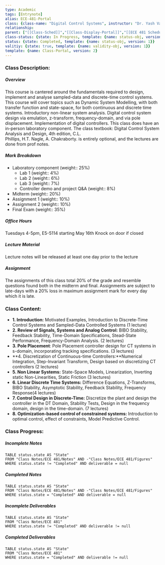 ```yaml
---
type: Academic
tags: [Entrynote]
alias: ECE-481-Portal
class: {class-name: "Digital Control Systems", instructor: "Dr. Yash Vardhan Pant", medium: "In Person", start-date: 2023-05-08, university: "University of Waterloo", class-alias: ECE-481, template: {name: class-uni-obj, version: 1}}
relationship: 
parent: ["[[Class-Sched]]","[[Class-Display-Portal]]","[[ECE 481 Schedule]]", "[[ECE 481 Bibliography]]"]
class-status: {state: In Progress, template: {name: status-obj, version: 1}}
status: {state: Completed, template: {name: status-obj, version: 1}}
valitiy: {state: true, template: {name: validity-obj, version: 1}}
template: {name: Class-Portal, version: 2} 
---
```

### Class Description:
##### Overview
This course is cantered around the fundamentals required to design, implement and analyse sampled-data and discrete-time control systems. This course will cover topics such as Dynamic System Modelling, with both transfer function and state-space, for both continuous and discrete time systems. Introductory non-linear system analysis. Digital control system design via emulation, z-transform, frequency-domain, and via pole displacement. Implementation of digital controllers. 
This class does have an in-person laboratory component.
The class textbook: Digital Control System Analysis and Design, 4th edition, C.L.  
Phillips, H.T. Nagle, A. Chakraborty. is entirely optional, and the lectures are done from prof notes.

##### Mark Breakdown
- Laboratory component (weight:: 25%)
	- Lab 1 (weight:: 4%)
	- Lab 2 (weight:: 6%)
	- Lab 3 (weight:: 7%)
	- Controller demo and project Q&A (weight:: 8%)
- Midterm (weight:: 20%)
- Assignment 1 (weight:: 10%)
- Assignment 2 (weight:: 10%)
- Final Exam (weight:: 35%)

##### Office Hours
Tuesdays 4-5pm, E5-5114 starting May 16th
Knock on door if closed

##### Lecture Material
Lecture notes will be released at least one day prior to the lecture

##### Assignment 
The assignments of this class total 20% of the grade and resemble questions found both in the midterm and final. Assignments are subject to late-days with a 20% loss in maximum assignment mark for every day which it is late.

### Class Content:
- **1. Introduction:** Motivated Examples, Introduction to Discrete-Time Control Systems and Sampled-Data Controlled Systems (1 lecture)
- **2. Review of Signals, Systems and Analog Control:** BIBO Stability, Feedback Stability, Time-Domain Specifications, Stead-State Performance, Frequency-Domain Analysis. (2 lectures)
- **3. Pole Placement**: Pole Placement controller design for CT systems in s-domain, incorporating tracking specifications. (3 lectures) 
- **4. Discretization of Continuous-time Controllers:**Numerical Integration, Step-Invariant Transform, Design based on discretizing CT controllers (2 lectures)
- **5. Non Linear Systems:** State-Space Models, Linearization, Inverting static Non-Linearities, Static Friction (3 lectures)
- **6. Linear Discrete Time Systems:** Difference Equations, Z-Transforms, BIBO Stability, Asymptotic Stability, Feedback Stability, Frequency Response(4 lectures)
- **7. Control Design in Discrete-Time:** Discretize the plant and design the controller in the DT Domain, Stability Tests, Design in the frequency domain, design in the time-domain. (7 lectures) 
- **8. Optimization-based control of constrained systems:** Introduction to optimal control, effect of constraints, Model Predictive Control.

### Class Progress: 
##### Incomplete Notes
```dataview
TABLE status.state AS "State"
FROM "Class Notes/ECE 481/Notes" AND -"Class Notes/ECE 481/Figures"
WHERE status.state != "Completed" AND deliverable = null
```

##### Completed Notes 
```dataview
TABLE status.state AS "State"
FROM "Class Notes/ECE 481/Notes" AND -"Class Notes/ECE 481/Figures"
WHERE status.state = "Completed" AND deliverable = null
```
##### Incomplete Deliverables
```dataview
TABLE status.state AS "State"
FROM "Class Notes/ECE 481"
WHERE status.state != "Completed" AND deliverable != null
```

##### Completed Deliverables
```dataview
TABLE status.state AS "State"
FROM "Class Notes/ECE 481"
WHERE status.state = "Completed" AND deliverable != null
```

